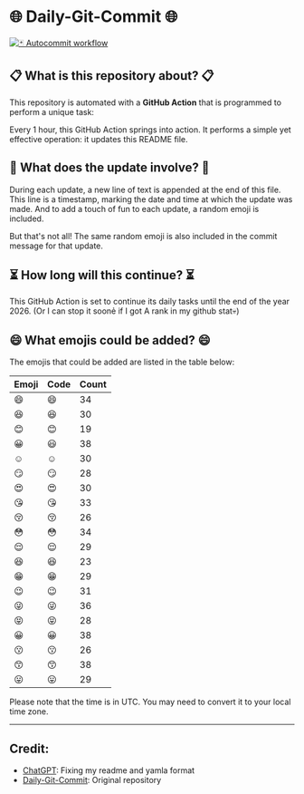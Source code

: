 # 🌐 Daily-Git-Commit 🌐

[![🃏 Autocommit workflow](https://github.com/kleqing/git-auto-commit/actions/workflows/main.yaml/badge.svg?event=check_run)](https://github.com/kleqing/git-auto-commit/actions/workflows/main.yaml)

## 📋 What is this repository about? 📋

This repository is automated with a **GitHub Action** that is programmed to perform a unique task:

Every 1 hour, this GitHub Action springs into action. It performs a simple yet effective operation: it updates this README file.

## 🔄 What does the update involve? 🔄

During each update, a new line of text is appended at the end of this file. This line is a timestamp, marking the date and time at which the update was made. And to add a touch of fun to each update, a random emoji is included.

But that's not all! The same random emoji is also included in the commit message for that update.

## ⏳ How long will this continue? ⏳

This GitHub Action is set to continue its daily tasks until the end of the year 2026. (Or I can stop it soonẻ if I got A rank in my github stat💀)

## 😄 What emojis could be added? 😄

The emojis that could be added are listed in the table below:

| Emoji | Code | Count |
| --- | --- | --- |
| 😄 | :smile: | 34 |
| 😆 | :laughing: | 30 |
| 😊 | :blush: | 19 |
| 😀 | :smiley: | 38 |
| ☺️ | :relaxed: | 30 |
| 😏 | :smirk: | 28 |
| 😍 | :heart_eyes: | 30 |
| 😘 | :kissing_heart: | 33 |
| 😚 | :kissing_closed_eyes: | 26 |
| 😳 | :flushed: | 34 |
| 😌 | :relieved: | 29 |
| 😆 | :satisfied: | 23 |
| 😁 | :grin: | 29 |
| 😉 | :wink: | 31 |
| 😜 | :stuck_out_tongue_winking_eye: | 36 |
| 😝 | :stuck_out_tongue_closed_eyes: | 28 |
| 😀 | :grinning: | 38 |
| 😗 | :kissing: | 26 |
| 😙 | :kissing_smiling_eyes: | 38 |
| 😛 | :stuck_out_tongue: | 29 |

Please note that the time is in UTC. You may need to convert it to your local time zone.

---

## Credit:

- [ChatGPT](chatgpt.com): Fixing my readme and yamla format
- [Daily-Git-Commit](https://github.com/diegomarty/daily-git-commit): Original repository

